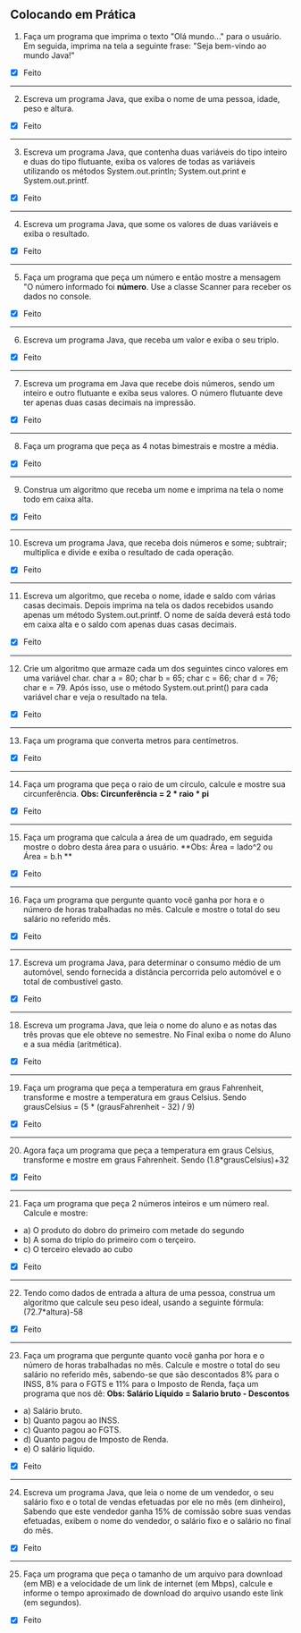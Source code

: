 ## Colocando em Prática

01. Faça um programa que imprima o texto "Olá mundo..." para o usuário. Em seguida, imprima na tela a seguinte frase: "Seja bem-vindo ao mundo Java!"

- [x] Feito

---
02. Escreva um programa Java, que exiba o nome de uma pessoa, idade, peso e altura. 

- [x] Feito

---
03. Escreva um programa Java, que contenha duas variáveis do tipo inteiro e duas do tipo flutuante, exiba os valores de todas as variáveis utilizando os métodos System.out.println; System.out.print e System.out.printf.  

- [x] Feito

---
04. Escreva um programa Java, que some os valores de duas variáveis e exiba o resultado. 

- [x] Feito

---
05.  Faça um programa que peça um número e então mostre a mensagem "O número informado foi **número**. Use a classe Scanner para receber os dados no console.  

- [x] Feito

---
06.  Escreva um programa Java, que receba um valor e exiba o seu triplo.  

- [x] Feito

---
07.  Escreva um programa em Java que recebe dois números, sendo um inteiro e outro flutuante e exiba seus valores. O número flutuante deve ter apenas duas casas decimais na impressão.

- [x] Feito

---
08.  Faça um programa que peça as 4 notas bimestrais e mostre a média.  

- [x] Feito

---
09.  Construa um algoritmo que receba um nome e imprima na tela o nome todo em caixa alta.  

- [x] Feito


---
10.  Escreva um programa Java, que receba dois números e some; subtrair; multiplica e divide e exiba o resultado de cada operação. 

- [x] Feito

---
11.  Escreva um algoritmo, que receba o nome, idade e saldo com várias casas decimais. Depois imprima na tela os dados recebidos usando apenas um método System.out.printf. O nome de saída deverá está todo em caixa alta e o saldo com apenas duas casas decimais.

- [x] Feito

---
12.  Crie um algoritmo que armaze cada um dos seguintes cinco valores em uma variável char. char a = 80; char b = 65; char c = 66; char d = 76; char e = 79. Após isso, use o método System.out.print() para cada variável char e veja o resultado na tela.

- [x] Feito

---
13.  Faça um programa que converta metros para centímetros.

- [x] Feito

---
14.  Faça um programa que peça o raio de um círculo, calcule e mostre sua circunferência. **Obs: Circunferência = 2 * raio * pi**

- [x] Feito

---
15.  Faça um programa que calcula a área de um quadrado, em seguida mostre o dobro desta área para o usuário. **Obs: Área = lado^2 ou Área = b.h **

- [x] Feito

---
16.  Faça um programa que pergunte quanto você ganha por hora e o número de horas trabalhadas no mês. Calcule e mostre o total do seu salário no referido mês.
- [x] Feito

---
17.  Escreva um programa Java, para determinar o consumo médio de um automóvel, sendo fornecida a distância percorrida pelo automóvel e o total de combustível gasto. 
- [x] Feito

---
18.  Escreva um programa Java, que leia o nome do aluno e as notas das três provas que ele obteve no semestre. No Final exiba o nome do Aluno e a sua média (aritmética).  
- [x] Feito

---
19.  Faça um programa que peça a temperatura em graus Fahrenheit, transforme e mostre a temperatura em graus Celsius. Sendo grausCelsius = (5 * (grausFahrenheit - 32) / 9)
- [x] Feito

---
20.  Agora faça um programa que peça a temperatura em graus Celsius, transforme e mostre em graus Fahrenheit. Sendo (1.8*grausCelsius)+32
- [x] Feito

---
21.  Faça um programa que peça 2 números inteiros e um número real. Calcule e mostre:
* a) O produto do dobro do primeiro com metade do segundo
* b) A soma do triplo do primeiro com o terçeiro.
* c) O terceiro elevado ao cubo
- [x] Feito

---
22.  Tendo como dados de entrada a altura de uma pessoa, construa um algoritmo que calcule seu peso ideal, usando a seguinte fórmula: (72.7*altura)-58
- [x] Feito

---
23.  Faça um programa que pergunte quanto você ganha por hora e o número de horas trabalhadas no mês. Calcule e mostre o total do seu salário no referido mês, sabendo-se que são descontados 8% para o INSS, 8% para o FGTS e 11% para o Imposto de Renda, faça um programa que nos dê:  **Obs: Salário Líquido = Salario bruto - Descontos**
* a) Salário bruto.
* b) Quanto pagou ao INSS.
* c) Quanto pagou ao FGTS.
* d) Quanto pagou de Imposto de Renda.
* e) O salário líquido.
- [x] Feito

---
24.  Escreva um programa Java, que leia o nome de um vendedor, o seu salário fixo e o total de vendas efetuadas por ele no mês (em dinheiro), Sabendo que este vendedor ganha 15% de comissão sobre suas vendas efetuadas, exibem o nome do vendedor, o salário fixo e o salário no final do mês. 
- [x] Feito

---
25.  Faça um programa que peça o tamanho de um arquivo para download (em MB) e a velocidade de um link de internet (em Mbps), calcule e informe o tempo aproximado de download do arquivo usando este link (em segundos).
- [x] Feito
